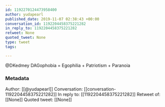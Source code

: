 ```yaml
---
id: 1192270124473958400
author: yudapearl
published_date: 2019-11-07 02:38:43 +00:00
conversation_id: 1192204458375221282
in_reply_to: 1192204458375221282
retweet: None
quoted_tweet: None
type: tweet
tags:

---
```


@DKedmey DAGophobia = Egophilia + Patriotism + Paranoia

### Metadata

Author: [[@yudapearl]]
Conversation: [[conversation-1192204458375221282]]
In reply to: [[1192204458375221282]]
Retweet of: [[None]]
Quoted tweet: [[None]]
